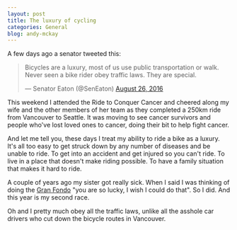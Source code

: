 ```yaml
---
layout: post
title: The luxury of cycling
categories: General
blog: andy-mckay
---
```


A few days ago a senator tweeted this:

<blockquote class="twitter-tweet" data-lang="en"><p lang="en" dir="ltr">Bicycles are a luxury, most of us use public transportation or walk. Never seen a bike rider obey traffic laws. They are special.</p>&mdash; Senator Eaton (@SenEaton) <a href="https://twitter.com/SenEaton/status/769222300545744896">August 26, 2016</a></blockquote>

This weekend I attended the Ride to Conquer Cancer and cheered along my wife and the other members of her team as they completed a 250km ride from Vancouver to Seattle. It was moving to see cancer survivors and people who've lost loved ones to cancer, doing their bit to help fight cancer.

And let me tell you, these days I treat my ability to ride a bike as a luxury.  It's all too easy to get struck down by any number of diseases and be unable to ride. To get into an accident and get injured so you can't ride. To live in a place that doesn't make riding possible. To have a family situation that makes it hard to ride.

A couple of years ago my sister got really sick. When I said I was thinking of doing the <a href="https://mckay.pub/2015-09-12-gran-fondo/">Gran Fondo</a> "you are so lucky, I wish I could do that". So I did. And this year is my second race.

Oh and I pretty much obey all the traffic laws, unlike all the asshole car drivers who cut down the bicycle routes in Vancouver.
